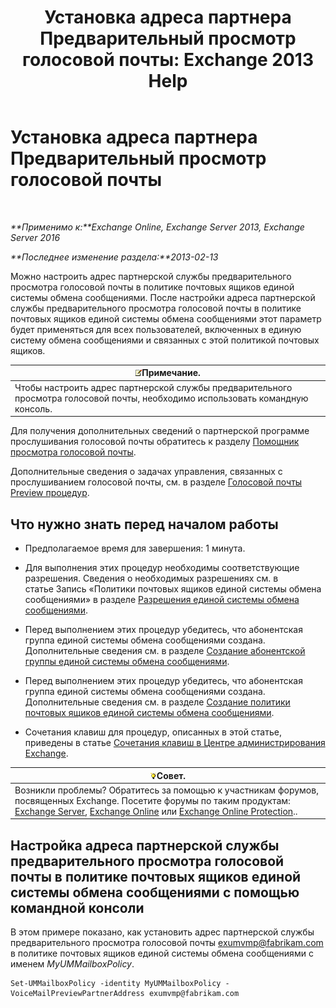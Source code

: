 ﻿---
title: 'Установка адреса партнера Предварительный просмотр голосовой почты: Exchange 2013 Help'
TOCTitle: Установка адреса партнера Предварительный просмотр голосовой почты
ms:assetid: 57fbed1e-1b14-4939-95e6-ef7c072f32a9
ms:mtpsurl: https://technet.microsoft.com/ru-ru/library/Ff630917(v=EXCHG.150)
ms:contentKeyID: 51408040
ms.date: 05/22/2018
mtps_version: v=EXCHG.150
ms.translationtype: MT
---

# Установка адреса партнера Предварительный просмотр голосовой почты

 

_**Применимо к:**Exchange Online, Exchange Server 2013, Exchange Server 2016_

_**Последнее изменение раздела:**2013-02-13_

Можно настроить адрес партнерской службы предварительного просмотра голосовой почты в политике почтовых ящиков единой системы обмена сообщениями. После настройки адреса партнерской службы предварительного просмотра голосовой почты в политике почтовых ящиков единой системы обмена сообщениями этот параметр будет применяться для всех пользователей, включенных в единую систему обмена сообщениями и связанных с этой политикой почтовых ящиков.

<table>
<thead>
<tr class="header">
<th><img src="images/JJ126620.note(EXCHG.150).gif" title="Примечание" alt="Примечание" />Примечание.</th>
</tr>
</thead>
<tbody>
<tr class="odd">
<td>Чтобы настроить адрес партнерской службы предварительного просмотра голосовой почты, необходимо использовать командную консоль.</td>
</tr>
</tbody>
</table>


Для получения дополнительных сведений о партнерской программе прослушивания голосовой почты обратитесь к разделу [Помощник просмотра голосовой почты](voice-mail-preview-advisor-exchange-2013-help.md).

Дополнительные сведения о задачах управления, связанных с прослушиванием голосовой почты, см. в разделе [Голосовой почты Preview процедур](voice-mail-preview-procedures-exchange-2013-help.md).

## Что нужно знать перед началом работы

  - Предполагаемое время для завершения: 1 минута.

  - Для выполнения этих процедур необходимы соответствующие разрешения. Сведения о необходимых разрешениях см. в статье Запись «Политики почтовых ящиков единой системы обмена сообщениями» в разделе [Разрешения единой системы обмена сообщениями](unified-messaging-permissions-exchange-2013-help.md).

  - Перед выполнением этих процедур убедитесь, что абонентская группа единой системы обмена сообщениями создана. Дополнительные сведения см. в разделе [Создание абонентской группы единой системы обмена сообщениями](create-a-um-dial-plan-exchange-2013-help.md).

  - Перед выполнением этих процедур убедитесь, что абонентская группа единой системы обмена сообщениями создана. Дополнительные сведения см. в разделе [Создание политики почтовых ящиков единой системы обмена сообщениями](create-a-um-mailbox-policy-exchange-2013-help.md).

  - Сочетания клавиш для процедур, описанных в этой статье, приведены в статье [Сочетания клавиш в Центре администрирования Exchange](keyboard-shortcuts-in-the-exchange-admin-center-exchange-online-protection-help.md).

<table>
<thead>
<tr class="header">
<th><img src="images/Bb124558.tip(EXCHG.150).gif" title="Совет" alt="Совет" />Совет.</th>
</tr>
</thead>
<tbody>
<tr class="odd">
<td>Возникли проблемы? Обратитесь за помощью к участникам форумов, посвященных Exchange. Посетите форумы по таким продуктам: <a href="https://go.microsoft.com/fwlink/p/?linkid=60612">Exchange Server</a>, <a href="https://go.microsoft.com/fwlink/p/?linkid=267542">Exchange Online</a> или <a href="https://go.microsoft.com/fwlink/p/?linkid=285351">Exchange Online Protection</a>..</td>
</tr>
</tbody>
</table>


## Настройка адреса партнерской службы предварительного просмотра голосовой почты в политике почтовых ящиков единой системы обмена сообщениями с помощью командной консоли

В этом примере показано, как установить адрес партнерской службы предварительного просмотра голосовой почты exumvmp@fabrikam.com в политике почтовых ящиков единой системы обмена сообщениями с именем *MyUMMailboxPolicy*.

    Set-UMMailboxPolicy -identity MyUMMailboxPolicy -VoiceMailPreviewPartnerAddress exumvmp@fabrikam.com

